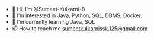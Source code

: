 - 👋 Hi, I’m @Sumeet-Kulkarni-8
- 👀 I’m interested in Java, Python, SQL, DBMS, Docker.
- 🌱 I’m currently learning Java, SQL
- 📫 How to reach me sumeetkulkarnissk.125@gmail.com

<!---
Sumeet-Kulkarni-8/Sumeet-Kulkarni-8 is a ✨ special ✨ repository because its `README.md` (this file) appears on your GitHub profile.
You can click the Preview link to take a look at your changes.
--->
